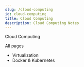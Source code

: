 ```yaml
---
slug: /cloud-computing
id: cloud-computing
title: Cloud Computing
description: Cloud Computing Notes
---
```


Cloud Computing

All pages

- Virtualization
- Docker & Kubernetes